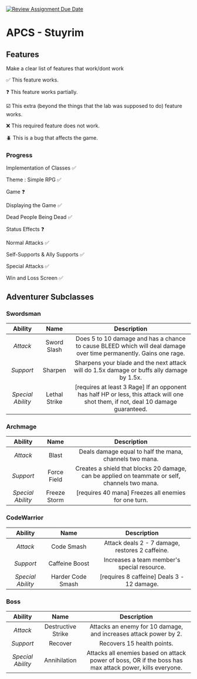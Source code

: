 [![Review Assignment Due Date](https://classroom.github.com/assets/deadline-readme-button-22041afd0340ce965d47ae6ef1cefeee28c7c493a6346c4f15d667ab976d596c.svg)](https://classroom.github.com/a/KprAwj1n)
# APCS - Stuyrim

## Features

Make a clear list of features that work/dont work

:white_check_mark: This feature works.

:question: This feature works partially.

:ballot_box_with_check: This extra (beyond the things that the lab was supposed to do) feature works.

:x: This required feature does not work.

:beetle: This is a bug that affects the game.

### Progress

Implementation of Classes :white_check_mark:

Theme : Simple RPG :white_check_mark:

Game :question:

Displaying the Game :white_check_mark:

Dead People Being Dead :white_check_mark:

Status Effects :question:

Normal Attacks :white_check_mark:

Self-Supports & Ally Supports :white_check_mark:

Special Attacks :white_check_mark:

Win and Loss Screen :white_check_mark:



## Adventurer Subclasses

### Swordsman 
| Ability | Name | Description |
| :-----: | :-----: | :-----: |
| _Attack_ | Sword Slash | Does 5 to 10 damage and has a chance to cause BLEED which will deal damage over time permanently. Gains one rage. |
| _Support_ | Sharpen | Sharpens your blade and the next attack will do 1.5x damage or buffs ally damage by 1.5x. |
| _Special Ability_ | Lethal Strike | [requires at least 3 Rage] If an opponent has half HP or less, this attack will one shot them, if not, deal 10 damage guaranteed. |

### Archmage
| Ability | Name | Description |
| :-----: | :-----: | :-----: |
| _Attack_ | Blast | Deals damage equal to half the mana, channels two mana. |
| _Support_ | Force Field | Creates a shield that blocks 20 damage, can be applied on teammate or self, channels two mana. |
| _Special Ability_ | Freeze Storm | [requires 40 mana] Freezes all enemies for one turn. |

### CodeWarrior
| Ability | Name | Description |
| :-----: | :-----: | :-----: |
| _Attack_ | Code Smash | Attack deals 2 - 7 damage, restores 2 caffeine. |
| _Support_ | Caffeine Boost | Increases a team member's special resource. |
| _Special Ability_ | Harder Code Smash | [requires 8 caffeine] Deals 3 - 12 damage. |

### Boss 
| Ability | Name | Description |
| :-----: | :-----: | :-----: |
| _Attack_ | Destructive Strike | Attacks an enemy for 10 damage, and increases attack power by 2. |
| _Support_ | Recover | Recovers 15 health points. |
| _Special Ability_ | Annihilation | Attacks all enemies based on attack power of boss, OR if the boss has max attack power, kills everyone. |

